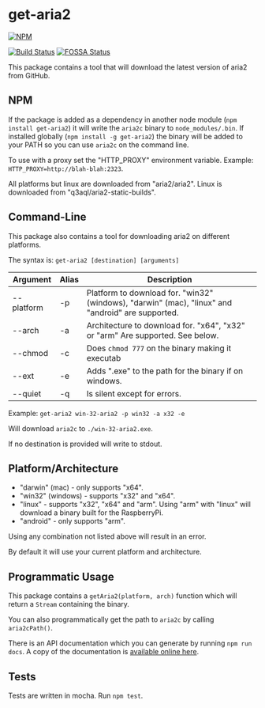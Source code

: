 # get-aria2

[![NPM](https://nodei.co/npm/get-aria2.png)](https://nodei.co/npm/get-aria2/)

[![Build Status](https://travis-ci.org/znetstar/get-aria2.svg?branch=master)](https://travis-ci.org/znetstar/get-aria2) [![FOSSA Status](https://app.fossa.io/api/projects/git%2Bgithub.com%2Fznetstar%2Fget-aria2.svg?type=shield)](https://app.fossa.io/projects/git%2Bgithub.com%2Fznetstar%2Fget-aria2?ref=badge_shield)


This package contains a tool that will download the latest version of aria2 from GitHub.

## NPM

If the package is added as a dependency in another node module (`npm install get-aria2`) it will write the `aria2c` binary to `node_modules/.bin`. If installed globally (`npm install -g get-aria2`) the binary will be added to your PATH so you can use `aria2c` on the command line.

To use with a proxy set the "HTTP_PROXY" environment variable. Example: `HTTP_PROXY=http://blah-blah:2323`.

All platforms but linux are downloaded from "aria2/aria2".
Linux is downloaded from "q3aql/aria2-static-builds".

## Command-Line

This package also contains a tool for downloading aria2 on different platforms. 

The syntax is: `get-aria2 [destination] [arguments]`

| Argument   | Alias | Description                                                                                       |
|------------|-------|---------------------------------------------------------------------------------------------------|
| --platform | -p    | Platform to download for. "win32" (windows), "darwin" (mac), "linux" and "android" are supported. |
| --arch     | -a    | Architecture to download for. "x64", "x32" or "arm" Are supported. See below.                     |
| --chmod    | -c    | Does `chmod 777` on the binary making it executab                                                 |
| --ext      | -e    | Adds ".exe" to the path for the binary if on windows.                                             |
| --quiet    | -q    | Is silent except for errors.                                                                      |

Example: `get-aria2 win-32-aria2 -p win32 -a x32 -e`

Will download `aria2c` to `./win-32-aria2.exe`.

If no destination is provided will write to stdout.

## Platform/Architecture

* "darwin" (mac) - only supports "x64".
* "win32" (windows) - supports "x32" and "x64".
* "linux" - supports "x32", "x64" and "arm". Using "arm" with "linux" will download a binary built for the RaspberryPi.
* "android" - only supports "arm".

Using any combination not listed above will result in an error.

By default it will use your current platform and architecture.

## Programmatic Usage

This package contains a `getAria2(platform, arch)` function which will return a `Stream` containing the binary.

You can also programmatically get the path to `aria2c` by calling `aria2cPath()`.

There is an API documentation which you can generate by running `npm run docs`. A copy of the documentation is [available online here](https://get-aria2.docs.zacharyboyd.nyc).

## Tests

Tests are written in mocha. Run `npm test`.